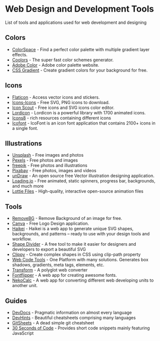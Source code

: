 # Web Design and Development Tools
List of tools and applications used for web development and designing

## Colors
- [ColorSpace](https://mycolor.space/) - Find a perfect color palette with multiple gradient layer effects.
- [Coolors](https://coolors.co/) - The super fast color schemes generator.
- [Adobe Color](https://color.adobe.com/create) - Adobe color palette website.
- [CSS Gradient](https://cssgradient.io/) - Create gradient colors for your background for free.

## Icons
- [Flaticon](https://www.flaticon.com/) - Access vector icons and stickers.
- [Icons-Icons](https://icon-icons.com/) - Free SVG, PNG icons to download.
- [Icon Scout](https://iconscout.com/) - Free icons and SVG icons color editor. 
- [Lordicon](https://lordicon.com/) - Lordicon is a powerful library with 1700 animated icons.
- [Icons8](https://icons8.com) - rich resources containing different icons
- [Icofont](https://www.icofont.com) - IcoFont is an icon font application that contains 2100+ icons in a single font.

## Illustrations
- [Unsplash](https://unsplash.com/images) - Free images and photos
- [Pexels](https://www.pexels.com) - Free photos and images
- [freepik](https://www.freepik.com) - Free photos and illustrations
- [Pixabay](https://pixabay.com) - Free photos, images and videos
- [unDraw](https://undraw.co/) - An open source free Vector illustration designing application.
- [Loading.io](https://loading.io/) - Free animated, static spinners, progress bar, backgrounds, and much more
- [Lottie Files](https://lottiefiles.com) - High-quality, interactive open-source animation files

## Tools
- [RemoveBG](https://www.remove.bg/) - Remove Background of an image for free.
- [Canva](https://www.canva.com/) - Free Logo Design application.
- [Haikei](https://app.haikei.app/) - Haikei is a web app to generate unique SVG shapes, backgrounds, and patterns – ready to use with your design tools and workflow.
- [Shape Divider](https://www.shapedivider.app/) - A free tool to make it easier for designers and developers to export a beautiful SVG
- [Clippy](https://bennettfeely.com/clippy) - Create complex shapes in CSS using clip-path property
- [Web Code Tools](https://webcode.tools/) - One Platform with many solutions. Generates box shadows, gradients, meta tags, elements, etc.
- [Transform](https://transform.tools) - A polyglot web converter
- [Fontflipper](https://fontflipper.com) - A web app for creating awesome fonts.
- [NekoCalc](https://nekocalc.com/) - A web app for converting different web developing units to another unit.

## Guides
- [DevDocs](https://devdocs.io) - Pragmatic information on almost every language
- [DevHints](https://devhints.io) - Beautiful cheatsheets comprising many languages
- [GitSheets](https://docs.gitsheets.com/) - A dead simple git cheatsheet
- [30 Seconds of Code](https://www.30secondsofcode.org) - Provides short code snippets mainly featuring JavaScript
